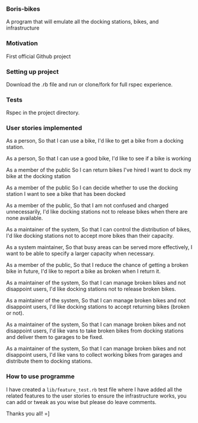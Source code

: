 ### Boris-bikes
A program that will emulate all the docking stations, bikes, and infrastructure

### Motivation
First official Github project
 
### Setting up project
Download the .rb file and run or clone/fork for full rspec experience.

### Tests
Rspec in the project directory.

### User stories implemented

As a person,
So that I can use a bike,
I'd like to get a bike from a docking station.

As a person,
So that I can use a good bike,
I'd like to see if a bike is working

As a member of the public
So I can return bikes I've hired
I want to dock my bike at the docking station

As a member of the public
So I can decide whether to use the docking station
I want to see a bike that has been docked

As a member of the public,
So that I am not confused and charged unnecessarily,
I'd like docking stations not to release bikes when there are none available.
 
As a maintainer of the system,
So that I can control the distribution of bikes,
I'd like docking stations not to accept more bikes than their capacity.

As a system maintainer,
So that busy areas can be served more effectively,
I want to be able to specify a larger capacity when necessary.

As a member of the public,
So that I reduce the chance of getting a broken bike in future,
I'd like to report a bike as broken when I return it.

As a maintainer of the system,
So that I can manage broken bikes and not disappoint users,
I'd like docking stations not to release broken bikes.

As a maintainer of the system,
So that I can manage broken bikes and not disappoint users,
I'd like docking stations to accept returning bikes (broken or not).

As a maintainer of the system,
So that I can manage broken bikes and not disappoint users,
I'd like vans to take broken bikes from docking stations and deliver them to garages to be fixed.

As a maintainer of the system,
So that I can manage broken bikes and not disappoint users,
I'd like vans to collect working bikes from garages and distribute them to docking stations.

### How to use programme
I have created a ```lib/feature_test.rb``` test file where I have added all the related features to the user stories to ensure the infrastructure works, you can add or tweak as you wise but please do leave comments.

Thanks you all! =] 
